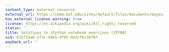 ```yaml
---
content_type: external-resource
external_url: https://cbmm.mit.edu/sites/default/files/documents/bayesian_inference_answers.ipynb
has_external_license_warning: true
license: https://en.wikipedia.org/wiki/All_rights_reserved
status: ''
title: Solutions to iPython notebook exercises (IPYNB)
uid: 632719a6-2f3c-4de5-9fb5-9a3cfbc38707
wayback_url: ''
---
```

